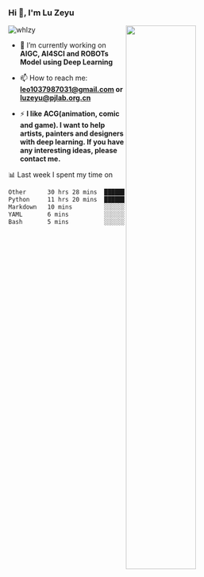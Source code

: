 ### Hi 👋, I'm Lu Zeyu

<img src="https://komarev.com/ghpvc/?username=whlzy&label=Profile%20views&color=0e75b6&style=flat" alt="whlzy" />
<img align="right" width="53%" src="https://github-readme-stats.vercel.app/api?username=whlzy&show_icons=true">

- 🔭 I’m currently working on **AIGC, AI4SCI and ROBOTs Model using Deep Learning**

- 📫 How to reach me: **leo1037987031@gmail.com or luzeyu@pjlab.org.cn**

- ⚡ **I like ACG(animation, comic and game). I want to help artists, painters and designers with deep learning. If you have any interesting ideas, please contact me.**

📊 Last week I spent my time on

<!--START_SECTION:waka-->

```txt
Other      30 hrs 28 mins  ██████████████████░░░░░░░   72.19 %
Python     11 hrs 20 mins  ██████▓░░░░░░░░░░░░░░░░░░   26.88 %
Markdown   10 mins         ░░░░░░░░░░░░░░░░░░░░░░░░░   00.41 %
YAML       6 mins          ░░░░░░░░░░░░░░░░░░░░░░░░░   00.25 %
Bash       5 mins          ░░░░░░░░░░░░░░░░░░░░░░░░░   00.23 %
```

<!--END_SECTION:waka-->

